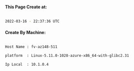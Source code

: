 
   
#### This Page Create at:

```bash

2022-03-16 - 22:37:36 UTC

```

#### Create By Machine:

```bash

Host Name : fv-az148-511

platform  : Linux-5.11.0-1028-azure-x86_64-with-glibc2.31

Ip Local  : 10.1.0.4

```

